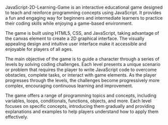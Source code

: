 JavaScript-2D-Learning-Game is an interactive educational game designed to teach and reinforce programming concepts using JavaScript. It provides a fun and engaging way for beginners and intermediate learners to practice their coding skills while enjoying a game-based environment.

The game is built using HTML5, CSS, and JavaScript, taking advantage of the canvas element to create a 2D graphical interface. The visually appealing design and intuitive user interface make it accessible and enjoyable for players of all ages.

The main objective of the game is to guide a character through a series of levels by solving coding challenges. Each level presents a unique scenario or problem that requires the player to write JavaScript code to overcome obstacles, complete tasks, or interact with game elements. As the player progresses through the levels, the challenges become progressively more complex, encouraging continuous learning and improvement.

The game offers a range of programming topics and concepts, including variables, loops, conditionals, functions, objects, and more. Each level focuses on specific concepts, introducing them gradually and providing explanations and examples to help players understand how to apply them effectively.
